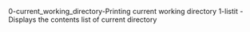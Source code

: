 0-current_working_directory-Printing current working directory
1-listit -Displays the contents list of  current directory

